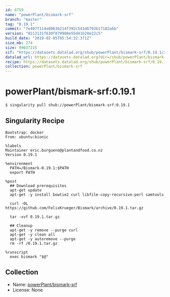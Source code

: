 ```yaml
---
id: 6759
name: "powerPlant/bismark-srf"
branch: "master"
tag: "0.19.1"
commit: "7e407f114e8063b214f392c541d6793b17182a6b"
version: "0213131f630f879988e55d41b20e22c5"
build_date: "2019-02-05T05:54:32.371Z"
size_mb: 274
size: 99037215
sif: "https://datasets.datalad.org/shub/powerPlant/bismark-srf/0.19.1/2019-02-05-7e407f11-0213131f/0213131f630f879988e55d41b20e22c5.simg"
datalad_url: https://datasets.datalad.org?dir=/shub/powerPlant/bismark-srf/0.19.1/2019-02-05-7e407f11-0213131f/
recipe: https://datasets.datalad.org/shub/powerPlant/bismark-srf/0.19.1/2019-02-05-7e407f11-0213131f/Singularity
collection: powerPlant/bismark-srf
---
```


# powerPlant/bismark-srf:0.19.1

```bash
$ singularity pull shub://powerPlant/bismark-srf:0.19.1
```

## Singularity Recipe

```singularity
Bootstrap: docker
From: ubuntu:bionic

%labels
Maintainer eric.burgueno@plantandfood.co.nz
Version 0.19.1

%environment
  PATH=/Bismark-0.19.1:$PATH
  export PATH

%post
  ## Download prerequisites
  apt-get update
  apt-get -y install bowtie2 curl libfile-copy-recursive-perl samtools

  curl -OL https://github.com/FelixKrueger/Bismark/archive/0.19.1.tar.gz

  tar -xvf 0.19.1.tar.gz
  
  ## Cleanup
  apt-get -y remove --purge curl
  apt-get -y clean all
  apt-get -y autoremove --purge
  rm -rf /0.19.1.tar.gz

%runscript
  exec bismark "$@"
```

## Collection

 - Name: [powerPlant/bismark-srf](https://github.com/powerPlant/bismark-srf)
 - License: None

